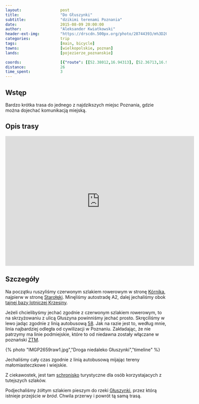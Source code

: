 ```yaml
---
layout:                 post
title:                  "Do Głuszynki"
subtitle:               "dzikimi terenami Poznania"
date:                   2015-08-09 20:00:00
author:                 "Aleksander Kwiatkowski"
header-ext-img:         "https://drscdn.500px.org/photo/28744393/m%3D2048/8a95b0b5cec67fec50454980f44e880e"
categories:             trip
tags:                   [main, bicycle]
towns:                  [wielkopolskie, poznan]
lands:                  [pojezierze_poznanskie]

coords:                 [{"route": [[52.38012,16.94313], [52.36713,16.93094], [52.36435,16.93103], [52.36257,16.93893], [52.35523,16.94339], [52.33929,16.93781], [52.33856,16.93326], [52.33226,16.93283], [52.31789,16.95377], [52.31065,16.97729], [52.30740,16.98304], [52.30472,16.98210], [52.30278,16.97892], [52.30082,16.97753], [52.30095,16.97665]], "type": "bicycle"}]
distance:               26
time_spent:             3
---
```


[wiki-kornik]:          https://pl.wikipedia.org/wiki/K%C3%B3rnik
[wiki-staroleka]:       https://pl.wikipedia.org/wiki/Staro%C5%82%C4%99ka
[wikil-baza-krzesiny]:  https://pl.wikipedia.org/wiki/31_Baza_Lotnicza
[wiki-gluszynka]:       https://pl.wikipedia.org/wiki/G%C5%82uszynka_(rzeka)

[mpk-58]:               http://www.mpk.poznan.pl/component/transport/58/
[ztm]:                  http://www.ztm.poznan.pl/

[gluszyna-schron]:      http://www.schronisko.poznan.pl/?id=1

Wstęp
-----

Bardzo krótka trasa do jednego z najdzikszych miejsc Poznania, gdzie
można dojechać komunikacją miejską.

Opis trasy
----------

<iframe height='405' width='590' frameborder='0' allowtransparency='true' scrolling='no' src='https://www.strava.com/activities/365285496/embed/a924735eb92e660866fc989a8e5f3e699ddc5932'></iframe>

Szczegóły
---------

Na początku ruszyliśmy czerwonym szlakiem rowerowym w stronę [Kórnika][wiki-kornik], najpierw w stronę [Starołęki][wiki-staroleka].
Minęliśmy autostradę A2, dalej jechaliśmy obok [tajnej bazy lotniczej Krzesiny][wikil-baza-krzesiny].

Jeżeli chcielibyśmy jechać zgodnie z czerwonym szlakiem rowerowym, to na skrzyżowaniu z ulicą Głuszyna powinniśmy jechać prosto.
Skręciliśmy w lewo jadąc zgodnie z linią autobusową [58][mpk-58]. Jak na razie jest to, według mnie, linia najbardziej odległa od
cywilizacji w Poznaniu. Zakładając, że nie patrzymy ma linie podmiejskie, które to od niedawna zostały włączane w
poznański [ZTM][ztm].

{% photo "IMGP2659raw1.jpg","Droga niedaleko Głuszynki","timeline" %}

Jechaliśmy cały czas zgodnie z linią autobusową mijając tereny małomiasteczkowe i wiejskie.

Z ciekawostek, jest tam [schronisko][gluszyna-schron] turystyczne dla osób korzystajacych z tutejszych szlaków.

Podjechaliśmy żółtym szlakiem pieszym do rzeki [Głuszynki][wiki-gluszynka], przez którą istnieje przejście *w bród*. Chwila
przerwy i powrót tą samą trasą.
